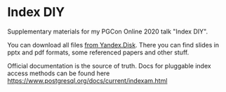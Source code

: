 # Index DIY
Supplementary materials for my PGCon Online 2020 talk "Index DIY".

You can download all files [from Yandex.Disk](https://yadi.sk/d/z9ZbSmp8mM1YSA).
There you can find slides in pptx and pdf formats, some referenced papers and other stuff.

Official documentation is the source of truth. Docs for pluggable index access methods can be found here https://www.postgresql.org/docs/current/indexam.html
